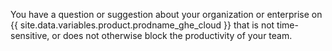 You have a question or suggestion about your organization or enterprise on {{ site.data.variables.product.prodname_ghe_cloud }} that is not time-sensitive, or does not otherwise block the productivity of your team.